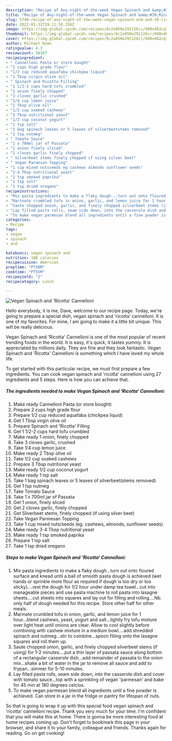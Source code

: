 ```yaml
---
description: "Recipe of Any-night-of-the-week Vegan Spinach and &amp;#39;Ricotta&amp;#39; Cannelloni"
title: "Recipe of Any-night-of-the-week Vegan Spinach and &amp;#39;Ricotta&amp;#39; Cannelloni"
slug: 5740-recipe-of-any-night-of-the-week-vegan-spinach-and-and-39-ricotta-and-39-cannelloni
date: 2022-01-31T19:11:10.336Z
image: https://img-global.cpcdn.com/recipes/6c2e850e291126cc/680x482cq70/vegan-spinach-and-ricotta-cannelloni-recipe-main-photo.jpg
thumbnail: https://img-global.cpcdn.com/recipes/6c2e850e291126cc/680x482cq70/vegan-spinach-and-ricotta-cannelloni-recipe-main-photo.jpg
cover: https://img-global.cpcdn.com/recipes/6c2e850e291126cc/680x482cq70/vegan-spinach-and-ricotta-cannelloni-recipe-main-photo.jpg
author: Michael Dean
ratingvalue: 4.3
reviewcount: 36107
recipeingredient:
- " Cannelloni Pasta or store bought"
- "2 cups high grade flour"
- "1/2 cup reduced aquafaba chickpea liquid"
- "1 Tbsp virgin olive oil"
- " Spinach and Ricotta Filling"
- "1 1/2-2 cups hard tofu crumbled"
- "1 onion finely chopped"
- "3 cloves garlic crushed"
- "1/4 cup lemon juice"
- "2 Tbsp olive oil"
- "1/2 cup soaked cashews"
- "3 Tbsp nutritional yeast"
- "1/2 cup coconut yogurt"
- "1 tsp salt"
- "1 bag spinach leaves or 5 leaves of silverbeetstems removed"
- "1 tsp nutmeg"
- " Tomato Sauce"
- "1 x 700ml jar of Passata"
- "1 onion finely sliced"
- "2 cloves garlic finely chopped"
- " Silverbeet stems finely chopped if using silver beet"
- " Vegan Parmesan Topping"
- "1 cup mixed nutsseeds eg cashews almonds sunflower seeds"
- "3-4 Tbsp nutritional yeast"
- "1 tsp smoked paprika"
- "1 tsp salt"
- "1 tsp dried oregano"
recipeinstructions:
- "Mix pasta ingredients to make a flaky dough...turn out onto floured surface and knead until a ball of smooth pasta dough is achieved (wet hands or sprinkle more flour as required if dough is too dry or too sticky)....rest the dough for 1/2 hour under damp tea towel...cut into manageable pieces and use pasta machine to roll pasta into lasagne sheets....cut sheets into squares and lay out for filling and rolling....Nb. only half of dough needed for this recipe. Store other half for other meals."
- "Marinate crumbled tofu in onion, garlic, and lemon juice for 1 hour...blend cashews, yeast, yogurt and salt...lightly fry tofu mixture over light heat until onions are clear. Allow to cool slightly before combining with cashew mixture in a medium bowl....add shredded spinach and nutmeg...stir to combine...spoon filling onto the lasagne squares and roll them up."
- "Saute chopped onion, garlic, and finely chopped silverbeet stems (if using) for 1-2 minutes....put a thin layer of passata sauce along bottom of a rectangular casserole dish...add remainder of passata to the onion mix...shake a bit of water in the jar to remove all sauce and add to frypan...simmer for 5-10 minutes."
- "Lay filled pasta rolls, seam side down, into the casserole dish and cover with tomato sauce...top with a sprinkling of vegan &#39;parmesan&#39; and bake for 45 min at 180 degrees celcius."
- "To make vegan parmesan blend all ingredients until a fine powder is achieved. Can store in a jar in the fridge or pantry for lifespan of nuts."
categories:
- Recipe
tags:
- vegan
- spinach
- and

katakunci: vegan spinach and 
nutrition: 188 calories
recipecuisine: American
preptime: "PT30M"
cooktime: "PT55M"
recipeyield: "2"
recipecategory: Lunch

---
```



![Vegan Spinach and &#39;Ricotta&#39; Cannelloni](https://img-global.cpcdn.com/recipes/6c2e850e291126cc/680x482cq70/vegan-spinach-and-ricotta-cannelloni-recipe-main-photo.jpg)

Hello everybody, it is me, Dave, welcome to our recipe page. Today, we're going to prepare a special dish, vegan spinach and &#39;ricotta&#39; cannelloni. It is one of my favorites. For mine, I am going to make it a little bit unique. This will be really delicious.

Vegan Spinach and &#39;Ricotta&#39; Cannelloni is one of the most popular of recent trending foods in the world. It is easy, it's quick, it tastes yummy. It is appreciated by millions daily. They are fine and they look fantastic. Vegan Spinach and &#39;Ricotta&#39; Cannelloni is something which I have loved my whole life.




To get started with this particular recipe, we must first prepare a few ingredients. You can cook vegan spinach and &#39;ricotta&#39; cannelloni using 27 ingredients and 5 steps. Here is how you can achieve that.

<!--inarticleads1-->

##### The ingredients needed to make Vegan Spinach and &#39;Ricotta&#39; Cannelloni:

1. Make ready  Cannelloni Pasta (or store bought)
1. Prepare 2 cups high grade flour
1. Prepare 1/2 cup reduced aquafaba (chickpea liquid)
1. Get 1 Tbsp virgin olive oil
1. Prepare  Spinach and &#39;Ricotta&#39; Filling
1. Get 1 1/2-2 cups hard tofu crumbled
1. Make ready 1 onion, finely chopped
1. Take 3 cloves garlic, crushed
1. Take 1/4 cup lemon juice
1. Make ready 2 Tbsp olive oil
1. Take 1/2 cup soaked cashews
1. Prepare 3 Tbsp nutritional yeast
1. Make ready 1/2 cup coconut yogurt
1. Make ready 1 tsp salt
1. Take 1 bag spinach leaves or 5 leaves of silverbeet(stems removed)
1. Get 1 tsp nutmeg
1. Take  Tomato Sauce
1. Take 1 x 700ml jar of Passata
1. Get 1 onion, finely sliced
1. Get 2 cloves garlic, finely chopped
1. Get  Silverbeet stems, finely chopped (if using silver beet)
1. Take  Vegan Parmesan Topping
1. Take 1 cup mixed nuts/seeds (eg. cashews, almonds, sunflower seeds)
1. Make ready 3-4 Tbsp nutritional yeast
1. Make ready 1 tsp smoked paprika
1. Prepare 1 tsp salt
1. Take 1 tsp dried oregano




<!--inarticleads2-->

##### Steps to make Vegan Spinach and &#39;Ricotta&#39; Cannelloni:

1. Mix pasta ingredients to make a flaky dough...turn out onto floured surface and knead until a ball of smooth pasta dough is achieved (wet hands or sprinkle more flour as required if dough is too dry or too sticky)....rest the dough for 1/2 hour under damp tea towel...cut into manageable pieces and use pasta machine to roll pasta into lasagne sheets....cut sheets into squares and lay out for filling and rolling....Nb. only half of dough needed for this recipe. Store other half for other meals.
1. Marinate crumbled tofu in onion, garlic, and lemon juice for 1 hour...blend cashews, yeast, yogurt and salt...lightly fry tofu mixture over light heat until onions are clear. Allow to cool slightly before combining with cashew mixture in a medium bowl....add shredded spinach and nutmeg...stir to combine...spoon filling onto the lasagne squares and roll them up.
1. Saute chopped onion, garlic, and finely chopped silverbeet stems (if using) for 1-2 minutes....put a thin layer of passata sauce along bottom of a rectangular casserole dish...add remainder of passata to the onion mix...shake a bit of water in the jar to remove all sauce and add to frypan...simmer for 5-10 minutes.
1. Lay filled pasta rolls, seam side down, into the casserole dish and cover with tomato sauce...top with a sprinkling of vegan &#39;parmesan&#39; and bake for 45 min at 180 degrees celcius.
1. To make vegan parmesan blend all ingredients until a fine powder is achieved. Can store in a jar in the fridge or pantry for lifespan of nuts.




So that is going to wrap it up with this special food vegan spinach and &#39;ricotta&#39; cannelloni recipe. Thank you very much for your time. I'm confident that you will make this at home. There is gonna be more interesting food at home recipes coming up. Don't forget to bookmark this page in your browser, and share it to your family, colleague and friends. Thanks again for reading. Go on get cooking!

